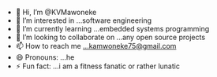 - 👋 Hi, I’m @KVMawoneke
- 👀 I’m interested in ...software engineering
- 🌱 I’m currently learning ...embedded systems programming
- 💞️ I’m looking to collaborate on ...any open source projects
- 📫 How to reach me ...kamwoneke75@gmail.com
- 😄 Pronouns: ...he
- ⚡ Fun fact: ...i am a fitness fanatic or rather lunatic

<!---
KVMawoneke/KVMawoneke is a ✨ special ✨ repository because its `README.md` (this file) appears on your GitHub profile.
You can click the Preview link to take a look at your changes.
--->

